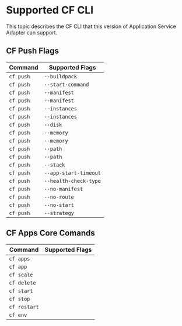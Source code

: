 # Supported CF CLI

This topic describes the CF CLI that this version of Application Service Adapter can support.

## CF Push Flags

| Command | Supported Flags |
|--------|-------|
| `cf push` | `--buildpack`
| `cf push` | `--start-command`
| `cf push` | `--manifest`
| `cf push` | `--manifest`
| `cf push` | `--instances`
| `cf push` | `--instances`
| `cf push` | `--disk`
| `cf push` | `--memory`
| `cf push` | `--memory`
| `cf push` | `--path`
| `cf push` | `--path`
| `cf push` | `--stack`
| `cf push` | `--app-start-timeout`
| `cf push` | `--health-check-type`
| `cf push` | `--no-manifest`
| `cf push` | `--no-route`
| `cf push` | `--no-start`
| `cf push` | `--strategy`



## CF Apps Core Comands

| Command | Supported Flags |
|--------|-------|
| `cf apps` |
| `cf app` |
| `cf scale` |
| `cf delete` |
| `cf start` |
| `cf stop` |
| `cf restart` |
| `cf env` |
